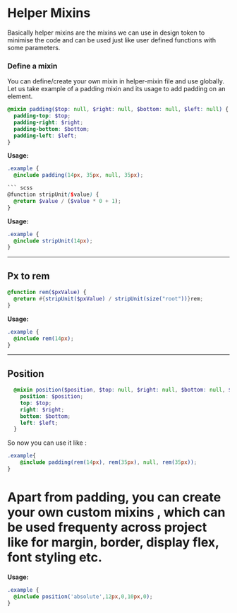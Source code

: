 # Helper Mixins

Basically helper mixins are the mixins we can use in design token to minimise the code and can be used just like user defined functions with some parameters.

### Define a mixin

You can define/create your own mixin in helper-mixin file and use globally. Let us take example of a padding mixin and its usage to add padding on an element.

``` scss
@mixin padding($top: null, $right: null, $bottom: null, $left: null) {
  padding-top: $top;
  padding-right: $right;
  padding-bottom: $bottom;
  padding-left: $left;
}
```

**Usage:**

``` scss
.example {
  @include padding(14px, 35px, null, 35px);

``` scss
@function stripUnit($value) {
  @return $value / ($value * 0 + 1);
}
```

**Usage:**

``` scss
.example {
  @include stripUnit(14px);
}
```

<div class="block-space"></div>

----

## Px to rem

``` scss
@function rem($pxValue) {
  @return #{stripUnit($pxValue) / stripUnit(size("root"))}rem;
}
```


**Usage:**

``` scss
.example {
  @include rem(14px);
}
```

<div class="block-space"></div>

----

## Position

``` scss
  @mixin position($position, $top: null, $right: null, $bottom: null, $left: null) {
    position: $position;
    top: $top;
    right: $right;
    bottom: $bottom;
    left: $left;
  }
```

So now you can use it like :

``` scss
.example{
    @include padding(rem(14px), rem(35px), null, rem(35px));
}
```

Apart from padding, you can create your own custom mixins , which can be used frequenty across project like for margin, border, display flex, font styling etc.
=======
**Usage:**

``` scss
.example {
  @include position('absolute',12px,0,10px,0);
}
```

<div class="block-space"></div>

